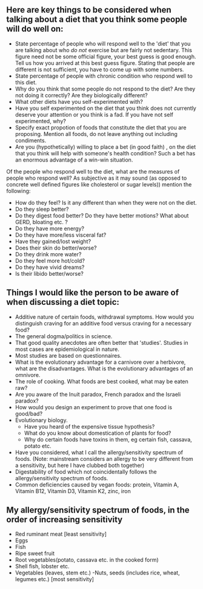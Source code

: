 Here are key things to be considered when talking about a diet that you think some people will do well on:
--------------------------
- State percentage of people who will respond well to the 'diet' that you are talking about who _do not_ exercise but are fairly not sedentary. This figure need not be some official figure, your best guess is good enough. Tell us how you arrived at this best guess figure. Stating that people are different is not sufficient, you have to come up with some numbers.
- State percentage of people with chronic condition who respond well to this diet.
- Why do you think that some people do not respond to the diet? Are they not doing it correctly? Are they biologically different?
- What other diets have you self-experimented with?
- Have you self experimented on the diet that you think does not currently deserve your attention or you think is a fad. If you have not self experimented, why?
- Specify exact propotion of foods that constitute the diet that you are proposing. Mention  all foods, do not leave anything out including condiments.
- Are you (hypothetically) willing to place a bet (in good faith) , on the diet that you think will help with someone's health condition? Such a bet has an enormous advantage of a win-win situation.


Of the people who respond well to the diet, what are the measures of people who respond well?
As subjective as it may sound (as opposed to concrete well defined figures like cholesterol or sugar levels)) mention the following:
- How do they feel? Is it any different than when they were not on the diet.
- Do they sleep better?
- Do they digest food better? Do they have better motions? What about GERD, bloating etc. ?
- Do they have more energy?
- Do they have more/less visceral fat?
- Have they gained/lost weight?
- Does their skin do better/worse?
- Do they drink more water?
- Do they feel more hot/cold?
- Do they have vivid dreams?
- Is their libido better/worse?

Things I would like the person to be aware of when discussing a diet topic:
---------------------------------------------------------------
- Additive nature of certain foods, withdrawal symptoms. How would you distinguish craving for an additive food versus craving for a necessary food?
- The general dogma/politics in science.
- That good quality anecdotes are often better that 'studies'. Studies in most cases are epidemiological in nature.
- Most studies are based on questionnaires.
- What is the evolutionary advantage for a carnivore over a herbivore, what are the disadvantages. What is the evolutionary advantages of an omnivore.
- The role of cooking. What foods are best cooked, what may be eaten raw?
- Are you aware of the Inuit paradox, French paradox and the Israeli paradox?
- How would you design an experiment to prove that one food is good/bad?
- Evolutionary biology. 
  - Have you heard of the expensive tissue hypothesis?
  - What do you know about domestication of plants for food?
  - Why do certain foods have toxins in them, eg certain fish, cassava, potato etc.
- Have you considered, what I call the allergy/sensitivity spectrum of foods. (Note: mainstream considers an allergy to be very different from a sensitivity, but here I have clubbed both together)
- Digestability of food which not coincidentally follows the allergy/sensitivity spectrum of foods.
- Common deficiencies caused by vegan foods: protein, Vitamin A, Vitamin B12, Vitamin D3, Vitamin K2, zinc, iron

My allergy/sensitivity spectrum of foods, in the order of increasing sensitivity
-------------------------------------------------------------------------
- Red ruminant meat [least sensitivity]
- Eggs
- Fish
- Ripe sweet fruit
- Root vegetables(potato, cassava etc. in the cooked form)
- Shell fish, lobster etc.
- Vegetables (leaves, stem etc.)
-Nuts, seeds (includes rice, wheat, legumes etc.) [most sensitivity]
